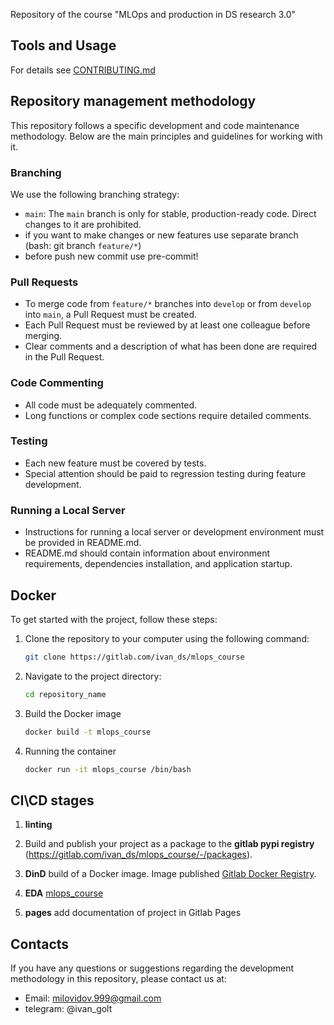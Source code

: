 Repository of the course "MLOps and production in DS research 3.0"

## Tools and Usage

For details see [CONTRIBUTING.md](CONTRIBUTING.md)

## Repository management methodology


This repository follows a specific development and code maintenance methodology. Below are the main principles and guidelines for working with it.

### Branching

We use the following branching strategy:

- `main`: The `main` branch is only for stable, production-ready code. Direct changes to it are prohibited.
- if you want to make changes or new features use separate branch (bash: git branch `feature/*`)
- before push new commit use pre-commit!


### Pull Requests

- To merge code from `feature/*` branches into `develop` or from `develop` into `main`, a Pull Request must be created.
- Each Pull Request must be reviewed by at least one colleague before merging.
- Clear comments and a description of what has been done are required in the Pull Request.

### Code Commenting

- All code must be adequately commented.
- Long functions or complex code sections require detailed comments.

### Testing

- Each new feature must be covered by tests.
- Special attention should be paid to regression testing during feature development.

### Running a Local Server

- Instructions for running a local server or development environment must be provided in README.md.
- README.md should contain information about environment requirements, dependencies installation, and application startup.


## Docker

To get started with the project, follow these steps:

1. Clone the repository to your computer using the following command:
    ```bash
    git clone https://gitlab.com/ivan_ds/mlops_course
    ```
2. Navigate to the project directory:
    ```bash
    cd repository_name
    ```
3.  Build the Docker image
    ```bash
    docker build -t mlops_course
    ```
4. Running the container
    ```bash
    docker run -it mlops_course /bin/bash
    ```

## CI\CD stages

1. **linting** 

2. Build and publish your project as a package to the **gitlab pypi registry** (https://gitlab.com/ivan_ds/mlops_course/-/packages).

3. **DinD** build of a Docker image. Image published [Gitlab Docker Registry](https://gitlab.com/ivan_ds/mlops_course/container_registry).

4. **EDA**  [mlops_course](mlops_course/tree_data.ipynb)

5. **pages** add documentation of project in Gitlab Pages

## Contacts

If you have any questions or suggestions regarding the development methodology in this repository, please contact us at:
- Email: milovidov.999@gmail.com
- telegram: @ivan_golt
